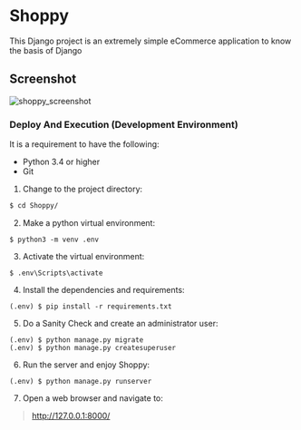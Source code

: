 # Shoppy

This Django project is an extremely simple eCommerce application to know the basis of Django

## Screenshot

![shoppy_screenshot](https://raw.githubusercontent.com/lozanotux/portfolio/master/Python/Django/Shoppy/images/screenshot.png)

### Deploy And Execution (Development Environment)

It is a requirement to have the following:

* Python 3.4 or higher
* Git

1. Change to the project directory:
```bash
$ cd Shoppy/
```

2. Make a python virtual environment:
```
$ python3 -m venv .env
```

3. Activate the virtual environment:
```
$ .env\Scripts\activate
```

4. Install the dependencies and requirements:
```
(.env) $ pip install -r requirements.txt
```

5. Do a Sanity Check and create an administrator user:
```
(.env) $ python manage.py migrate
(.env) $ python manage.py createsuperuser
```

6. Run the server and enjoy Shoppy:
```
(.env) $ python manage.py runserver
```

7. Open a web browser and navigate to:
> http://127.0.0.1:8000/